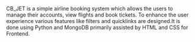 CB_JET is a simple airline booking system which allows the users to manage their accounts, view flights and book tickets. To enhance the user experience various features like filters and quicklinks are designed.It is done using Python and MongoDB primarily assisted by HTML and CSS for Frontend.
